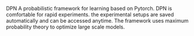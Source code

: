 DPN
A probabilistic framework for learning based on Pytorch.
DPN is comfortable for rapid experiments. the experimental setups are saved automatically and can be accessed anytime.
The framework uses maximum probability theory to optimize large scale models.
